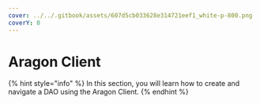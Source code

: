 ```yaml
---
cover: ../../.gitbook/assets/607d5cb033628e314721eef1_white-p-800.png
coverY: 0
---
```


# Aragon Client

{% hint style="info" %}
In this section, you will learn how to create and navigate a DAO using the Aragon Client.
{% endhint %}
